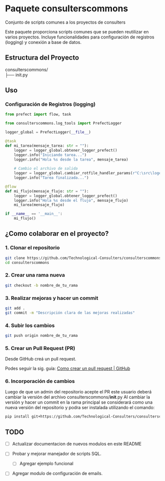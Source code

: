 # Paquete consulterscommons
Conjunto de scripts comunes a los proyectos de consulters

Este paquete proporciona scripts comunes que se pueden reutilizar en varios proyectos. Incluye funcionalidades para configuración de registros (logging) y conexión a base de datos. 
<!-- y gestión de correos electrónicos. -->

## Estructura del Proyecto

consulterscommons/  
├── init.py  

## Uso

### Configuración de Registros (logging)

```python
from prefect import flow, task

from consulterscommons.log_tools import PrefectLogger

logger_global = PrefectLogger(__file__)

@task
def mi_tarea(mensaje_tarea: str = ""):
    logger = logger_global.obtener_logger_prefect()
    logger.info("Iniciando tarea...")
    logger.info("Hola %s desde la tarea", mensaje_tarea)
    
    # Cambio el archivo de salida
    logger = logger_global.cambiar_rotfile_handler_params(r"C:\src\logeo\logs\hola.log")
    logger.info("Tarea finalizada...")

@flow
def mi_flujo(mensaje_flujo: str = ""):
    logger = logger_global.obtener_logger_prefect()
    logger.info("Hola %s desde el flujo", mensaje_flujo)
    mi_tarea(mensaje_flujo)

if __name__ == '__main__':
    mi_flujo()
```

## ¿Como colaborar en el proyecto?
### 1. Clonar el repositorio

```bash
git clone https://github.com/Technological-Consulters/consulterscommons.git
cd consulterscommons
```

### 2. Crear una rama nueva
```bash
git checkout -b nombre_de_tu_rama
```

### 3. Realizar mejoras y hacer un commit
```bash
git add .
git commit -m "Descripción clara de las mejoras realizadas"
```

### 4. Subir los cambios
```bash
git push origin nombre_de_tu_rama
```

### 5. Crear un Pull Request (PR)
Desde GitHub creá un pull request.

Podes seguir la sig. guía: [Como crear un pull request | GitHub](https://docs.github.com/es/pull-requests/collaborating-with-pull-requests/proposing-changes-to-your-work-with-pull-requests/creating-a-pull-request#creating-the-pull-request)

### 6. Incorporación de cambios
Luego de que un admin del repositorio acepte el PR este usuario deberá cambiar la versión del archivo consulterscommons/__init__.py
Al cambiar la versión y hacer un commit en la rama principal se considerará como una nueva versión del repositorio y podra ser instalada utilizando el comando:

```bash
pip install git+https://github.com/Technological-Consulters/consulterscommons.git
```


## TODO

- [ ] Actualizar documentacion de nuevos modulos en este README

- [ ] Probar y mejorar manejador de scripts SQL.
    - [ ] Agregar ejemplo funcional
- [ ] Agregar modulo de configuración de emails.

<!-- ### Configuración de Correos

```python
# Uso del módulo de gestión de correos electrónicos
from commonscripts import emails_manager

emails_manager.send_email(recipient='destinatario@example.com', subject='Asunto', body='Cuerpo del correo')
``` -->
